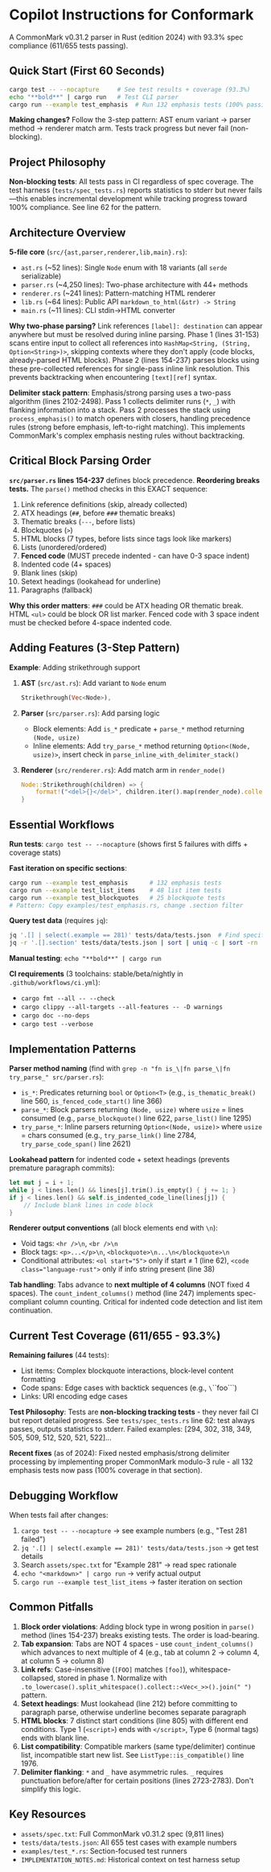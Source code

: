 # Copilot Instructions for Conformark

A CommonMark v0.31.2 parser in Rust (edition 2024) with 93.3% spec compliance (611/655 tests passing).

## Quick Start (First 60 Seconds)

```bash
cargo test -- --nocapture     # See test results + coverage (93.3%)
echo "**bold**" | cargo run   # Test CLI parser
cargo run --example test_emphasis  # Run 132 emphasis tests (100% passing!)
```

**Making changes?** Follow the 3-step pattern: AST enum variant → parser method → renderer match arm. Tests track progress but never fail (non-blocking).

## Project Philosophy

**Non-blocking tests**: All tests pass in CI regardless of spec coverage. The test harness (`tests/spec_tests.rs`) reports statistics to stderr but never fails—this enables incremental development while tracking progress toward 100% compliance. See line 62 for the pattern.

## Architecture Overview

**5-file core** (`src/{ast,parser,renderer,lib,main}.rs`):
- `ast.rs` (~52 lines): Single `Node` enum with 18 variants (all `serde` serializable)
- `parser.rs` (~4,250 lines): Two-phase architecture with 44+ methods
- `renderer.rs` (~241 lines): Pattern-matching HTML renderer
- `lib.rs` (~64 lines): Public API `markdown_to_html(&str) -> String`
- `main.rs` (~11 lines): CLI stdin→HTML converter

**Why two-phase parsing?** Link references `[label]: destination` can appear anywhere but must be resolved during inline parsing. Phase 1 (lines 31-153) scans entire input to collect all references into `HashMap<String, (String, Option<String>)>`, skipping contexts where they don't apply (code blocks, already-parsed HTML blocks). Phase 2 (lines 154-237) parses blocks using these pre-collected references for single-pass inline link resolution. This prevents backtracking when encountering `[text][ref]` syntax.

**Delimiter stack pattern**: Emphasis/strong parsing uses a two-pass algorithm (lines 2102-2498). Pass 1 collects delimiter runs (`*`, `_`) with flanking information into a stack. Pass 2 processes the stack using `process_emphasis()` to match openers with closers, handling precedence rules (strong before emphasis, left-to-right matching). This implements CommonMark's complex emphasis nesting rules without backtracking.

## Critical Block Parsing Order

**`src/parser.rs` lines 154-237** defines block precedence. **Reordering breaks tests.** The `parse()` method checks in this EXACT sequence:

1. Link reference definitions (skip, already collected)
2. ATX headings (`##`, before `###` thematic breaks)
3. Thematic breaks (`---`, before lists)
4. Blockquotes (`>`)
5. HTML blocks (7 types, before lists since tags look like markers)
6. Lists (unordered/ordered)
7. **Fenced code** (MUST precede indented - can have 0-3 space indent)
8. Indented code (4+ spaces)
9. Blank lines (skip)
10. Setext headings (lookahead for underline)
11. Paragraphs (fallback)

**Why this order matters**: `###` could be ATX heading OR thematic break. HTML `<ul>` could be block OR list marker. Fenced code with 3 space indent must be checked before 4-space indented code.

## Adding Features (3-Step Pattern)

**Example**: Adding strikethrough support

1. **AST** (`src/ast.rs`): Add variant to `Node` enum
   ```rust
   Strikethrough(Vec<Node>),
   ```

2. **Parser** (`src/parser.rs`): Add parsing logic
   - Block elements: Add `is_*` predicate + `parse_*` method returning `(Node, usize)`
   - Inline elements: Add `try_parse_*` method returning `Option<(Node, usize)>`, insert check in `parse_inline_with_delimiter_stack()`
   
3. **Renderer** (`src/renderer.rs`): Add match arm in `render_node()`
   ```rust
   Node::Strikethrough(children) => {
       format!("<del>{}</del>", children.iter().map(render_node).collect::<String>())
   }
   ```

## Essential Workflows

**Run tests**: `cargo test -- --nocapture` (shows first 5 failures with diffs + coverage stats)

**Fast iteration on specific sections**:
```bash
cargo run --example test_emphasis      # 132 emphasis tests
cargo run --example test_list_items    # 48 list item tests
cargo run --example test_blockquotes   # 25 blockquote tests
# Pattern: Copy examples/test_emphasis.rs, change .section filter
```

**Query test data** (requires `jq`):
```bash
jq '.[] | select(.example == 281)' tests/data/tests.json  # Find specific test
jq -r '.[].section' tests/data/tests.json | sort | uniq -c | sort -rn  # Count by section
```

**Manual testing**: `echo "**bold**" | cargo run`

**CI requirements** (3 toolchains: stable/beta/nightly in `.github/workflows/ci.yml`):
- `cargo fmt --all -- --check`
- `cargo clippy --all-targets --all-features -- -D warnings`
- `cargo doc --no-deps`
- `cargo test --verbose`

## Implementation Patterns

**Parser method naming** (find with `grep -n "fn is_\|fn parse_\|fn try_parse_" src/parser.rs`):
- `is_*`: Predicates returning `bool` or `Option<T>` (e.g., `is_thematic_break()` line 560, `is_fenced_code_start()` line 366)
- `parse_*`: Block parsers returning `(Node, usize)` where `usize` = lines consumed (e.g., `parse_blockquote()` line 622, `parse_list()` line 1295)
- `try_parse_*`: Inline parsers returning `Option<(Node, usize)>` where `usize` = chars consumed (e.g., `try_parse_link()` line 2784, `try_parse_code_span()` line 2621)

**Lookahead pattern** for indented code + setext headings (prevents premature paragraph commits):
```rust
let mut j = i + 1;
while j < lines.len() && lines[j].trim().is_empty() { j += 1; }
if j < lines.len() && self.is_indented_code_line(lines[j]) {
    // Include blank lines in code block
}
```

**Renderer output conventions** (all block elements end with `\n`):
- Void tags: `<hr />\n`, `<br />\n`
- Block tags: `<p>...</p>\n`, `<blockquote>\n...\n</blockquote>\n`
- Conditional attributes: `<ol start="5">` only if start ≠ 1 (line 62), `<code class="language-rust">` only if info string present (line 38)

**Tab handling**: Tabs advance to **next multiple of 4 columns** (NOT fixed 4 spaces). The `count_indent_columns()` method (line 247) implements spec-compliant column counting. Critical for indented code detection and list item continuation.

## Current Test Coverage (611/655 - 93.3%)

**Remaining failures** (44 tests):
- List items: Complex blockquote interactions, block-level content formatting  
- Code spans: Edge cases with backtick sequences (e.g., `\`\`\`foo\`\``)
- Links: URI encoding edge cases

**Test Philosophy**: Tests are **non-blocking tracking tests** - they never fail CI but report detailed progress. See `tests/spec_tests.rs` line 62: test always passes, outputs statistics to stderr. Failed examples: [294, 302, 318, 349, 505, 509, 512, 520, 521, 522]...

**Recent fixes** (as of 2024): Fixed nested emphasis/strong delimiter processing by implementing proper CommonMark modulo-3 rule - all 132 emphasis tests now pass (100% coverage in that section).

## Debugging Workflow

When tests fail after changes:
1. `cargo test -- --nocapture` → see example numbers (e.g., "Test 281 failed")
2. `jq '.[] | select(.example == 281)' tests/data/tests.json` → get test details
3. Search `assets/spec.txt` for "Example 281" → read spec rationale
4. `echo "<markdown>" | cargo run` → verify actual output
5. `cargo run --example test_list_items` → faster iteration on section

## Common Pitfalls

1. **Block order violations**: Adding block type in wrong position in `parse()` method (lines 154-237) breaks existing tests. The order is load-bearing.
2. **Tab expansion**: Tabs are NOT 4 spaces - use `count_indent_columns()` which advances to next multiple of 4 (e.g., tab at column 2 → column 4, at column 5 → column 8)
3. **Link refs**: Case-insensitive (`[FOO]` matches `[foo]`), whitespace-collapsed, stored in phase 1. Normalize with `.to_lowercase().split_whitespace().collect::<Vec<_>>().join(" ")` pattern.
4. **Setext headings**: Must lookahead (line 212) before committing to paragraph parse, otherwise underline becomes separate paragraph
5. **HTML blocks**: 7 distinct start conditions (line 805) with different end conditions. Type 1 (`<script>`) ends with `</script>`, Type 6 (normal tags) ends with blank line.
6. **List compatibility**: Compatible markers (same type/delimiter) continue list, incompatible start new list. See `ListType::is_compatible()` line 1976.
7. **Delimiter flanking**: `*` and `_` have asymmetric rules. `_` requires punctuation before/after for certain positions (lines 2723-2783). Don't simplify this logic.

## Key Resources

- `assets/spec.txt`: Full CommonMark v0.31.2 spec (9,811 lines)
- `tests/data/tests.json`: All 655 test cases with example numbers
- `examples/test_*.rs`: Section-focused test runners
- `IMPLEMENTATION_NOTES.md`: Historical context on test harness setup
